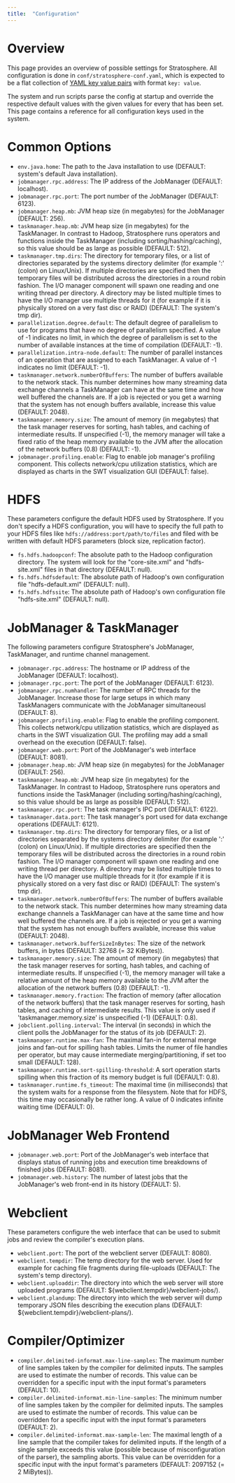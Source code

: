```yaml
---
title:  "Configuration"
---
```


# Overview

This page provides an overview of possible settings for Stratosphere. All
configuration is done in `conf/stratosphere-conf.yaml`, which is expected to be
a flat collection of [YAML key value pairs](http://www.yaml.org/spec/1.2/spec.html)
with format `key: value`.

The system and run scripts parse the config at startup and override the
respective default values with the given values for every that has been set.
This page contains a reference for all configuration keys used in the system.

# Common Options

- `env.java.home`: The path to the Java installation to use (DEFAULT: system's
default Java installation).
- `jobmanager.rpc.address`: The IP address of the JobManager (DEFAULT:
localhost).
- `jobmanager.rpc.port`: The port number of the JobManager (DEFAULT: 6123).
- `jobmanager.heap.mb`: JVM heap size (in megabytes) for the JobManager
(DEFAULT: 256).
- `taskmanager.heap.mb`: JVM heap size (in megabytes) for the TaskManager. In
contrast to Hadoop, Stratosphere runs operators and functions inside the
TaskManager (including sorting/hashing/caching), so this value should be as
large as possible (DEFAULT: 512).
- `taskmanager.tmp.dirs`: The directory for temporary files, or a list of
directories separated by the systems directory delimiter (for example ':'
(colon) on Linux/Unix). If multiple directories are specified then the temporary
files will be distributed across the directories in a round robin fashion. The
I/O manager component will spawn one reading and one writing thread per
directory. A directory may be listed multiple times to have the I/O manager use
multiple threads for it (for example if it is physically stored on a very fast
disc or RAID) (DEFAULT: The system's tmp dir).
- `parallelization.degree.default`: The default degree of parallelism to use for
programs that have no degree of parallelism specified. A value of -1 indicates
no limit, in which the degree of parallelism is set to the number of available
instances at the time of compilation (DEFAULT: -1).
- `parallelization.intra-node.default`: The number of parallel instances of an
operation that are assigned to each TaskManager. A value of -1 indicates no
limit (DEFAULT: -1).
- `taskmanager.network.numberOfBuffers`: The number of buffers available to the
network stack. This number determines how many streaming data exchange channels
a TaskManager can have at the same time and how well buffered the channels are.
If a job is rejected or you get a warning that the system has not enough buffers
available, increase this value (DEFAULT: 2048).
- `taskmanager.memory.size`: The amount of memory (in megabytes) that the task
manager reserves for sorting, hash tables, and caching of intermediate results.
If unspecified (-1), the memory manager will take a fixed ratio of the heap
memory available to the JVM after the allocation of the network buffers (0.8)
(DEFAULT: -1).
- `jobmanager.profiling.enable`: Flag to enable job manager's profiling
component. This collects network/cpu utilization statistics, which are displayed
as charts in the SWT visualization GUI (DEFAULT: false).

# HDFS

These parameters configure the default HDFS used by Stratosphere. If you don't
specify a HDFS configuration, you will have to specify the full path to your
HDFS files like `hdfs://address:port/path/to/files` and filed with be written
with default HDFS parameters (block size, replication factor).

- `fs.hdfs.hadoopconf`: The absolute path to the Hadoop configuration directory.
The system will look for the "core-site.xml" and "hdfs-site.xml" files in that
directory (DEFAULT: null).
- `fs.hdfs.hdfsdefault`: The absolute path of Hadoop's own configuration file
"hdfs-default.xml" (DEFAULT: null).
- `fs.hdfs.hdfssite`: The absolute path of Hadoop's own configuration file
"hdfs-site.xml" (DEFAULT: null).

# JobManager &amp; TaskManager

The following parameters configure Stratosphere's JobManager, TaskManager, and
runtime channel management.

- `jobmanager.rpc.address`: The hostname or IP address of the JobManager
(DEFAULT: localhost).
- `jobmanager.rpc.port`: The port of the JobManager (DEFAULT: 6123).
- `jobmanager.rpc.numhandler`: The number of RPC threads for the JobManager.
Increase those for large setups in which many TaskManagers communicate with the
JobManager simultaneousl (DEFAULT: 8).
- `jobmanager.profiling.enable`: Flag to enable the profiling component. This
collects network/cpu utilization statistics, which are displayed as charts in
the SWT visualization GUI. The profiling may add a small overhead on the
execution (DEFAULT: false).
- `jobmanager.web.port`: Port of the JobManager's web interface (DEFAULT: 8081).
- `jobmanager.heap.mb`: JVM heap size (in megabytes) for the JobManager
(DEFAULT: 256).
- `taskmanager.heap.mb`: JVM heap size (in megabytes) for the TaskManager. In
contrast to Hadoop, Stratosphere runs operators and functions inside the
TaskManager (including sorting/hashing/caching), so this value should be as
large as possible (DEFAULT: 512).
- `taskmanager.rpc.port`: The task manager's IPC port (DEFAULT: 6122).
- `taskmanager.data.port`: The task manager's port used for data exchange
operations (DEFAULT: 6121).
- `taskmanager.tmp.dirs`: The directory for temporary files, or a list of
directories separated by the systems directory delimiter (for example ':'
(colon) on Linux/Unix). If multiple directories are specified then the temporary
files will be distributed across the directories in a round robin fashion. The
I/O manager component will spawn one reading and one writing thread per
directory. A directory may be listed multiple times to have the I/O manager use
multiple threads for it (for example if it is physically stored on a very fast
disc or RAID) (DEFAULT: The system's tmp dir).
- `taskmanager.network.numberOfBuffers`: The number of buffers available to the
network stack. This number determines how many streaming data exchange channels
a TaskManager can have at the same time and how well buffered the channels are.
If a job is rejected or you get a warning that the system has not enough buffers
available, increase this value (DEFAULT: 2048).
- `taskmanager.network.bufferSizeInBytes`: The size of the network buffers, in
bytes (DEFAULT: 32768 (= 32 KiBytes)).
- `taskmanager.memory.size`: The amount of memory (in megabytes) that the task
manager reserves for sorting, hash tables, and caching of intermediate results.
If unspecified (-1), the memory manager will take a relative amount of the heap
memory available to the JVM after the allocation of the network buffers (0.8)
(DEFAULT: -1).
- `taskmanager.memory.fraction`: The fraction of memory (after allocation of the
network buffers) that the task manager reserves for sorting, hash tables, and
caching of intermediate results. This value is only used if
'taskmanager.memory.size' is unspecified (-1) (DEFAULT: 0.8).
- `jobclient.polling.interval`: The interval (in seconds) in which the client
polls the JobManager for the status of its job (DEFAULT: 2).
- `taskmanager.runtime.max-fan`: The maximal fan-in for external merge joins and
fan-out for spilling hash tables. Limits the numer of file handles per operator,
but may cause intermediate merging/partitioning, if set too small (DEFAULT: 128).
- `taskmanager.runtime.sort-spilling-threshold`: A sort operation starts spilling
when this fraction of its memory budget is full (DEFAULT: 0.8).
- `taskmanager.runtime.fs_timeout`: The maximal time (in milliseconds) that the
system waits for a response from the filesystem. Note that for HDFS, this time
may occasionally be rather long. A value of 0 indicates infinite waiting time
(DEFAULT: 0).

# JobManager Web Frontend

- `jobmanager.web.port`: Port of the JobManager's web interface that displays
status of running jobs and execution time breakdowns of finished jobs
(DEFAULT: 8081).
- `jobmanager.web.history`: The number of latest jobs that the JobManager's web
front-end in its history (DEFAULT: 5).

# Webclient

These parameters configure the web interface that can be used to submit jobs and
review the compiler's execution plans.

- `webclient.port`: The port of the webclient server (DEFAULT: 8080).
- `webclient.tempdir`: The temp directory for the web server. Used for example
for caching file fragments during file-uploads (DEFAULT: The system's temp
directory).
- `webclient.uploaddir`: The directory into which the web server will store
uploaded programs (DEFAULT: ${webclient.tempdir}/webclient-jobs/).
- `webclient.plandump`: The directory into which the web server will dump
temporary JSON files describing the execution plans
(DEFAULT: ${webclient.tempdir}/webclient-plans/).

# Compiler/Optimizer

- `compiler.delimited-informat.max-line-samples`: The maximum number of line
samples taken by the compiler for delimited inputs. The samples are used to
estimate the number of records. This value can be overridden for a specific
input with the input format's parameters (DEFAULT: 10).
- `compiler.delimited-informat.min-line-samples`: The minimum number of line
samples taken by the compiler for delimited inputs. The samples are used to
estimate the number of records. This value can be overridden for a specific
input with the input format's parameters (DEFAULT: 2).
- `compiler.delimited-informat.max-sample-len`: The maximal length of a line
sample that the compiler takes for delimited inputs. If the length of a single
sample exceeds this value (possible because of misconfiguration of the parser),
the sampling aborts. This value can be overridden for a specific input with the
input format's parameters (DEFAULT: 2097152 (= 2 MiBytes)).
